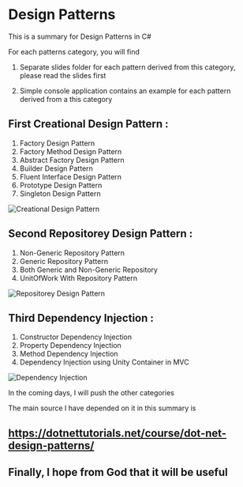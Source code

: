 # Design Patterns 

This is a summary for Design Patterns in C#

For each patterns category, you will find

1. Separate slides folder for each pattern  derived from this category, please read the slides first

2. Simple console application contains an example for each pattern derived from a this category

## First Creational Design Pattern :

1. Factory Design Pattern
2. Factory Method Design Pattern
3. Abstract Factory Design Pattern
4. Builder Design Pattern
5. Fluent Interface Design Pattern
6. Prototype Design Pattern
7. Singleton Design Pattern

![Creational Design Pattern](https://user-images.githubusercontent.com/81900786/115156069-dedab580-a082-11eb-816d-5d7f59d800bb.png)

## Second Repositorey Design Pattern :

1. Non-Generic Repository Pattern
2. Generic Repository Pattern
3. Both Generic and Non-Generic Repository
4. UnitOfWork With Repository Pattern

![Repositorey Design Pattern](https://user-images.githubusercontent.com/81900786/115156135-2c572280-a083-11eb-9a5f-958a064e2904.png)

## Third Dependency Injection :

1. Constructor Dependency Injection
2. Property Dependency Injection
3. Method Dependency Injection
4. Dependency Injection using Unity Container in MVC

![Dependency Injection](https://user-images.githubusercontent.com/81900786/115156854-a50bae00-a086-11eb-85e5-d7ff039d3f46.png)

In the coming days, I will push the other categories 

The main source I have depended on it in this summary is

## https://dotnettutorials.net/course/dot-net-design-patterns/


## Finally, I hope from God that it will be useful  
